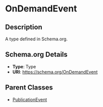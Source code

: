 # OnDemandEvent

## Description
A type defined in Schema.org.

## Schema.org Details
- **Type**: Type
- **URI**: https://schema.org/OnDemandEvent

## Parent Classes
- [PublicationEvent](../PublicationEvent.md)

